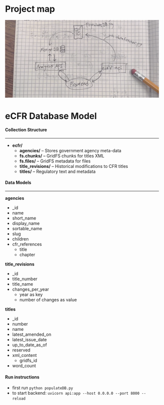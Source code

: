 # Project map 
![backend_model](./backend_model.png)

# eCFR Database Model

#### Collection Structure
<hr/>

- **ecfr/**
  - **agencies/** – Stores government agency meta-data
  - **fs.chunks/** – GridFS chunks for titles XML 
  - **fs.files/** – GridFS metadata for files
  - **title_revisions/** – Historical modifications to CFR titles
  - **titles/** – Regulatory text and metadata
#### Data Models 
<hr/>

**agencies**
- _id
- name
- short_name
- display_name
- sortable_name
- slug
- children
- cfr_references
  - title
  - chapter

**title_revisions**
- _id
- title_number
- title_name
- changes_per_year
  - year as key
  - number of changes as value

**titles**
- _id
- number
- name
- latest_amended_on
- latest_issue_date
- up_to_date_as_of
- reserved
- xml_content
  - gridfs_id
- word_count








#### Run instructions
- first run `python populateDB.py`
- to start backend: `uvicorn api:app --host 0.0.0.0 --port 8000 --reload`
